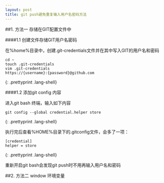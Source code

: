 ```yaml
---
layout: post
title: git push避免重复输入用户名密码方法
---
```


##1. 方法一 存储在GIT配置文件中
	
####1.1 创建文件存储GIT用户名密码

在%home%目录中，创建.git-credentials文件并在其中写入GIT的用户名和密码

	cd ~
	touch .git-credentials
	vim .git-credentials
	https://{username}:{password}@github.com
{: .prettyprint .lang-shell}

####1.2 添加git config 内容

进入git bash 终端，输入如下内容

	git config --global credential.helper store
{: .prettyprint .lang-shell}

执行完后查看%HOME%目录下的.gitconfig文件，会多了一项：

	[credential]
    helper = store
{: .prettyprint .lang-shell}

重新开启git bash会发现git push时不用再输入用户名和密码

##2. 方法二 window 环境变量

